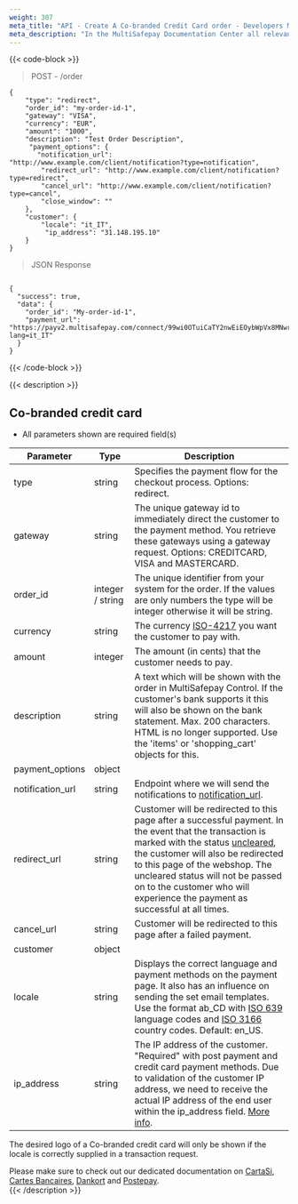 ```yaml
---
weight: 307
meta_title: "API - Create A Co-branded Credit Card order - Developers MultiSafepay"
meta_description: "In the MultiSafepay Documentation Center all relevant information regarding our Plugins and API. As well as Support pages for Payment Method, Tools and General Questions. You can also find the contact details of our Support Team and Integration Team."
---
```

{{< code-block >}}
> POST - /order

```shell 
{
    "type": "redirect",
    "order_id": "my-order-id-1",
    "gateway": "VISA",
    "currency": "EUR",
    "amount": "1000",
    "description": "Test Order Description",
     "payment_options": {
       "notification_url": "http://www.example.com/client/notification?type=notification",
        "redirect_url": "http://www.example.com/client/notification?type=redirect",
        "cancel_url": "http://www.example.com/client/notification?type=cancel", 
        "close_window": ""
    },
    "customer": {
        "locale": "it_IT",
         "ip_address": "31.148.195.10"
    }
}
```
> JSON Response

```shell 

{
  "success": true,
  "data": {
    "order_id": "My-order-id-1",
    "payment_url": "https://payv2.multisafepay.com/connect/99wi0OTuiCaTY2nwEiEOybWpVx8MNwrJ75c/?lang=it_IT"
  }
}
```

{{< /code-block >}}

{{< description >}}
## Co-branded credit card 


* All parameters shown are required field(s)

| Parameter                       | Type     | Description                                                                             |
|---------------------------------|----------|-----------------------------------------------------------------------------------------|
| type                            | string   | Specifies the payment flow for the checkout process. Options: redirect.                   |
| gateway                         | string   | The unique gateway id to immediately direct the customer to the payment method. You retrieve these gateways using a gateway request. Options: CREDITCARD, VISA and MASTERCARD.  |
| order_id                        | integer / string   | The unique identifier from your system for the order. If the values are only numbers the type will be integer otherwise it will be string.                                     |
| currency                        | string   | The currency [ISO-4217](https://www.iso.org/iso-4217-currency-codes.html) you want the customer to pay with.  |
| amount                          | integer  | The amount (in cents) that the customer needs to pay.                                      |
| description                     | string   | A text which will be shown with the order in MultiSafepay Control. If the customer's bank supports it this will also be shown on the bank statement. Max. 200 characters. HTML is no longer supported. Use the 'items' or 'shopping_cart' objects for this.  |
| payment_options                 | object   |                             |
| notification_url                | string   | Endpoint where we will send the notifications to [notification_url](/faq/api/how-does-the-notification-url-work/).                                |
| redirect_url                    | string   | Customer will be redirected to this page after a successful payment. In the event that the transaction is marked with the status [uncleared](/faq/getting-started/glossary/#uncleared), the customer will also be redirected to this page of the webshop. The uncleared status will not be passed on to the customer who will experience the payment as successful at all times. |
| cancel_url                      | string   | Customer will be redirected to this page after a failed payment.  | 
| customer                        | object   |                                 |
| locale                          | string   | Displays the correct language and payment methods on the payment page. It also has an influence on sending the set email templates. Use the format ab_CD with [ISO 639](https://www.iso.org/iso-639-language-codes.html) language codes and [ISO 3166](https://www.iso.org/iso-3166-country-codes.html) country codes. Default: en_US. | 
| ip_address                      | string   | The IP address of the customer. "Required" with post payment and credit card payment methods. Due to validation of the customer IP address, we need to receive the actual IP address of the end user within the ip_address field. [More info](/faq/api/ip_address/).                                                                                               |

 The desired logo of a Co-branded credit card will only be shown if the locale is correctly supplied in a transaction request. 

Please make sure to check out our dedicated documentation on [CartaSi](/payment-methods/branded-credit-cards/cartasi-what-is-it/), [Cartes Bancaires](/payment-methods/branded-credit-cards/carte-bleue-what-is-it/), [Dankort](/payment-methods/branded-credit-cards/dankort-what-is-it/) and [Postepay](/payment-methods/branded-credit-cards/postepay/).  
{{< /description >}}
